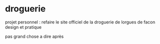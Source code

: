 # droguerie

projet personnel : refaire le site officiel de la droguerie de lorgues de facon design et pratique

pas grand chose a dire après

